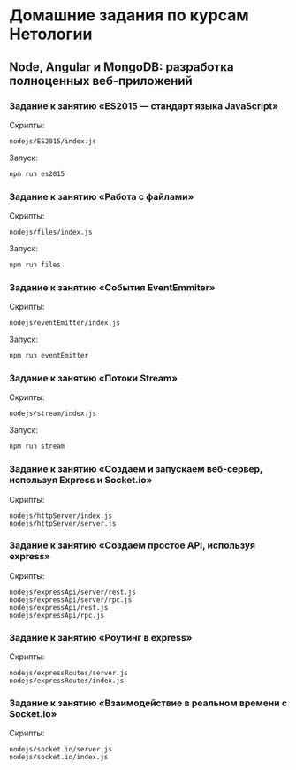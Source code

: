 # Домашние задания по курсам Нетологии

## Node, Angular и MongoDB: разработка полноценных веб-приложений

### Задание к занятию «ES2015 — стандарт языка JavaScript»
Скрипты:

    nodejs/ES2015/index.js

Запуск: 

```js
npm run es2015
```

### Задание к занятию «Работа с файлами»
Скрипты:

    nodejs/files/index.js

Запуск: 

```js
npm run files
```

### Задание к занятию «События EventEmmiter»
Скрипты:

    nodejs/eventEmitter/index.js

Запуск: 

```js
npm run eventEmitter
```

### Задание к занятию «Потоки Stream»
Скрипты:

    nodejs/stream/index.js

Запуск: 

```js
npm run stream
```

### Задание к занятию «Создаем и запускаем веб-сервер, используя Express и Socket.io»
Скрипты:

    nodejs/httpServer/index.js
    nodejs/httpServer/server.js

### Задание к занятию «Создаем простое API, используя express»
Скрипты:

    nodejs/expressApi/server/rest.js
    nodejs/expressApi/server/rpc.js
    nodejs/expressApi/rest.js
    nodejs/expressApi/rpc.js

### Задание к занятию «Роутинг в express»
Скрипты:

    nodejs/expressRoutes/server.js
    nodejs/expressRoutes/index.js

### Задание к занятию «Взаимодействие в реальном времени с Socket.io»
Скрипты:

    nodejs/socket.io/server.js
    nodejs/socket.io/index.js